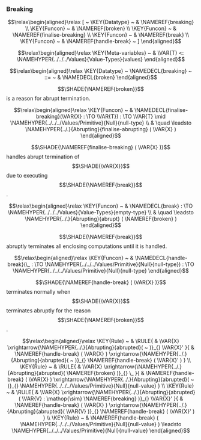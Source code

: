 ### Breaking
               


$$\relax\begin{aligned}\relax
  [ ~ 
  \KEY{Datatype} ~ & \NAMEREF{breaking} \\
  \KEY{Funcon} ~ & \NAMEREF{broken} \\
  \KEY{Funcon} ~ & \NAMEREF{finalise-breaking} \\
  \KEY{Funcon} ~ & \NAMEREF{break} \\
  \KEY{Funcon} ~ & \NAMEREF{handle-break}
  ~ ]
\end{aligned}$$

$$\relax\begin{aligned}\relax
  \KEY{Meta-variables} ~ 
  & \VAR{T} <: \NAMEHYPER{../../../Values}{Value-Types}{values}
\end{aligned}$$

$$\relax\begin{aligned}\relax
  \KEY{Datatype} ~ 
  \NAMEDECL{breaking}  
  ~ ::= ~ & \NAMEDECL{broken} 
\end{aligned}$$


  $$\SHADE{\NAMEREF{broken}}$$ is a reason for abrupt termination.


$$\relax\begin{aligned}\relax
  \KEY{Funcon} ~ 
  & \NAMEDECL{finalise-breaking}(\VAR{X} :  \TO \VAR{T}) :  \TO \VAR{T} \mid \NAMEHYPER{../../../Values/Primitive}{Null}{null-type} \\
  & \quad \leadsto \NAMEHYPER{../.}{Abrupting}{finalise-abrupting}
                     ( \VAR{X} )
\end{aligned}$$


  $$\SHADE{\NAMEREF{finalise-breaking}
           ( \VAR{X} )}$$ handles abrupt termination of $$\SHADE{\VAR{X}}$$ due to executing
  $$\SHADE{\NAMEREF{break}}$$.


$$\relax\begin{aligned}\relax
  \KEY{Funcon} ~ 
  & \NAMEDECL{break} :  \TO \NAMEHYPER{../../../Values}{Value-Types}{empty-type} \\
  & \quad \leadsto \NAMEHYPER{../.}{Abrupting}{abrupt}
                     ( \NAMEREF{broken} )
\end{aligned}$$


  $$\SHADE{\NAMEREF{break}}$$ abruptly terminates all enclosing computations until it is handled.


$$\relax\begin{aligned}\relax
  \KEY{Funcon} ~ 
  & \NAMEDECL{handle-break}(\_ :  \TO \NAMEHYPER{../../../Values/Primitive}{Null}{null-type}) :  \TO \NAMEHYPER{../../../Values/Primitive}{Null}{null-type}
\end{aligned}$$


  $$\SHADE{\NAMEREF{handle-break}
           ( \VAR{X} )}$$ terminates normally when $$\SHADE{\VAR{X}}$$ terminates abruptly for the
  reason $$\SHADE{\NAMEREF{broken}}$$.


$$\relax\begin{aligned}\relax
  \KEY{Rule} ~ 
    & \RULE{
      &  \VAR{X} \xrightarrow{\NAMEHYPER{../.}{Abrupting}{abrupted}(  ~  )}_{} 
          \VAR{X}'
      }{
      &  \NAMEREF{handle-break}
                      ( \VAR{X} ) \xrightarrow{\NAMEHYPER{../.}{Abrupting}{abrupted}(  ~  )}_{} 
          \NAMEREF{handle-break}
            ( \VAR{X}' )
      }
\\
  \KEY{Rule} ~ 
    & \RULE{
      &  \VAR{X} \xrightarrow{\NAMEHYPER{../.}{Abrupting}{abrupted}( \NAMEREF{broken} )}_{} 
          \_
      }{
      &  \NAMEREF{handle-break}
                      ( \VAR{X} ) \xrightarrow{\NAMEHYPER{../.}{Abrupting}{abrupted}(  ~  )}_{} 
          \NAMEHYPER{../../../Values/Primitive}{Null}{null-value}
      }
\\
  \KEY{Rule} ~ 
    & \RULE{
      &  \VAR{X} \xrightarrow{\NAMEHYPER{../.}{Abrupting}{abrupted}( \VAR{V} : \mathop{\sim} \NAMEREF{breaking} )}_{} 
          \VAR{X}'
      }{
      &  \NAMEREF{handle-break}
                      ( \VAR{X} ) \xrightarrow{\NAMEHYPER{../.}{Abrupting}{abrupted}( \VAR{V} )}_{} 
          \NAMEREF{handle-break}
            ( \VAR{X}' )
      }
\\
  \KEY{Rule} ~ 
    & \NAMEREF{handle-break}
        ( \NAMEHYPER{../../../Values/Primitive}{Null}{null-value} ) \leadsto
        \NAMEHYPER{../../../Values/Primitive}{Null}{null-value}
\end{aligned}$$



[Funcons-beta]: /CBS-beta/math/Funcons-beta
  "FUNCONS-BETA"
[Unstable-Funcons-beta]: /CBS-beta/math/Unstable-Funcons-beta
  "UNSTABLE-FUNCONS-BETA"
[Languages-beta]: /CBS-beta/math/Languages-beta
  "LANGUAGES-BETA"
[Unstable-Languages-beta]: /CBS-beta/math/Unstable-Languages-beta
  "UNSTABLE-LANGUAGES-BETA"
[CBS-beta]: /CBS-beta 
  "CBS-BETA"
